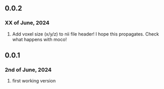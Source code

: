 ## 0.0.2
### XX of June, 2024

1. Add voxel size (x/y/z) to nii file header! I hope this propagates. Check what happens with moco! 

## 0.0.1
### 2nd of June, 2024

1. first working version